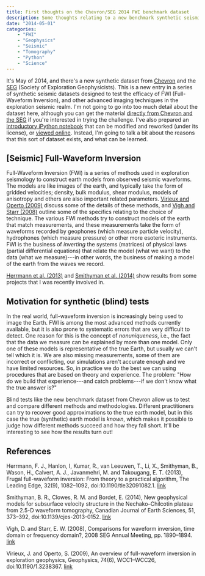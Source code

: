 ```yaml
---
title: First thoughts on the Chevron/SEG 2014 FWI benchmark dataset
description: Some thoughts relating to a new benchmark synthetic seismic dataset from Chevron and the SEG, aimed at testing Full-Waveform Inversion.
date: "2014-05-01"
categories:
    - "FWI"
    - "Geophysics"
    - "Seismic"
    - "Tomography"
    - "Python"
    - "Science"
---
```


It's May of 2014, and there's a new synthetic dataset from [Chevron][] and the [SEG][] (Society of Exploration Geophysicists). This is a new entry in a series of synthetic seismic datasets designed to test the efficacy of FWI (Full-Waveform Inversion), and other advanced imaging techniques in the exploration seismic realm. I'm not going to go into too much detail about the dataset here, although you can get the material [directly from Chevron and the SEG][Dataset] if you're interested in trying the challenge. I've also prepared an [introductory iPython notebook][GHUB] that can be modified and reworked (under its license), or [viewed online][VIEW]. Instead, I'm going to talk a bit about the reasons that this sort of dataset exists, and what can be learned.

## [Seismic] Full-Waveform Inversion

Full-Waveform Inversion (FWI) is a series of methods used in exploration seismology to construct earth models from observed seismic waveforms. The models are like images of the earth, and typically take the form of gridded velocities; density, bulk modulus, shear modulus, models of anisotropy and others are also important related parameters. [Virieux and Operto (2009)](#Virieux:2009) discuss some of the details of these methods, and [Vigh and Starr (2008)](#Vigh:2008) outline some of the specifics relating to the choice of technique. The various FWI methods try to construct models of the earth that match measurements, and these measurements take the form of waveforms recorded by geophones (which measure particle velocity), hydrophones (which measure pressure) or other more esoteric instruments. FWI is the business of *inverting* the systems (matrices) of physical laws (partial differential equations) that relate the model (what we want) to the data (what we measure)---in other words, the business of making a model of the earth from the waves we record.

[Herrmann et al. (2013)](#Herrmann:2013) and [Smithyman et al. (2014)](#Smithyman:2014) show results from some projects that I was recently involved in.

## Motivation for synthetic (blind) tests

In the real world, full-waveform inversion is increasingly being used to image the Earth. FWI is among the most advanced methods currently available, but it is also prone to systematic errors that are very difficult to detect. One reason for this is the concept of *nonuniqueness*, i.e., the fact that the data we measure can be explained by more than one model. Only one of these models is representative of the true Earth, but usually we can't tell which it is. We are also missing measurements, some of them are incorrect or conflicting, our simulations aren't accurate enough and we have limited resources. So, in practice we do the best we can using procedures that are based on theory and experience. The problem: "How do we build that experience---and catch problems---if we don't know what the true answer is?"

Blind tests like the new benchmark dataset from Chevron allow us to test and compare different methods and methodologies. Different practitioners can try to recover good approximations to the true earth model, but in this case the true (synthetic) earth model is *known*, which makes it possible to judge how different methods succeed and how they fall short. It'll be interesting to see how the results turn out!

## References

<a name="Herrmann:2013"></a>Herrmann, F. J., Hanlon, I, Kumar, R., van Leeuwen, T., Li, X., Smithyman, B., Wason, H., Calvert, A. J., Javanmehri, M. and Takougang, E. T. (2013), Frugal full-waveform inversion: From theory to a practical algorithm, The Leading Edge, 32(9), 1082–1092, doi:10.1190/tle32091082.1. [link](http://library.seg.org/doi/abs/10.1190/tle32091082.1)

<a name="Smithyman:2014"></a>Smithyman, B. R., Clowes, R. M. and Bordet, E. (2014), New geophysical models for subsurface velocity structure in the Nechako–Chilcotin plateau from 2.5-D waveform tomography, Canadian Journal of Earth Sciences, 51, 373–392, doi:10.1139/cjes-2013-0152. [link](http://www.nrcresearchpress.com/doi/full/10.1139/cjes-2013-0152)

<a name="Vigh:2008"></a>Vigh, D. and Starr, E. W. (2008), Comparisons for waveform inversion, time domain or frequency domain?, 2008 SEG Annual Meeting, pp. 1890–1894. [link](https://www.onepetro.org/conference-paper/SEG-2008-1890)

<a name="Virieux:2009"></a>Virieux, J. and Operto, S. (2009), An overview of full-waveform inversion in exploration geophysics, Geophysics, 74(6), WCC1–WCC26, doi:10.1190/1.3238367. [link](http://library.seg.org/doi/abs/10.1190/1.3238367)

[SEG]: http://www.seg.org/seg
[Chevron]: http://www.chevron.com/
[pygeo]: https://github.com/bsmithyman/pygeo

[Dataset]: https://s3.amazonaws.com/open.source.geoscience/open_data/seg_workshop_fwi_2014/seg_workshop_fwi_2014.html
[GHUB]: https://github.com/bsmithyman/IPyNB-SEG2014FWIBenchmark
[VIEW]: http://nbviewer.ipython.org/github/bsmithyman/IPyNB-SEG2014FWIBenchmark/blob/master/SEG%202014%20Chevron%20Initial.ipynb